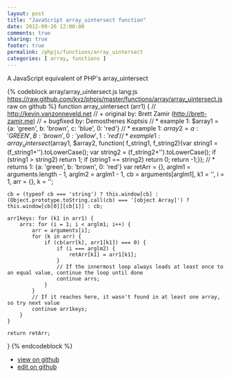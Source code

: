 ```yaml
---
layout: post
title: "JavaScript array_uintersect function"
date: 2012-09-26 12:00:00
comments: true
sharing: true
footer: true
permalink: /phpjs/functions/array_uintersect
categories: [ array, functions ]
---
```

A JavaScript equivalent of PHP's array_uintersect
<!-- more -->
{% codeblock array/array_uintersect.js lang:js https://raw.github.com/kvz/phpjs/master/functions/array/array_uintersect.js raw on github %}
function array_uintersect (arr1) {
    // http://kevin.vanzonneveld.net
    // +   original by: Brett Zamir (http://brett-zamir.me)
    // +   bugfixed by: Demosthenes Koptsis
    // *     example 1: $array1 = {a: 'green', b: 'brown', c: 'blue', 0: 'red'}
    // *     example 1: $array2 = {a: 'GREEN', B: 'brown', 0: 'yellow', 1: 'red'}
    // *     example 1: array_uintersect($array1, $array2, function( f_string1, f_string2){var string1 = (f_string1+'').toLowerCase(); var string2 = (f_string2+'').toLowerCase(); if (string1 > string2) return 1; if (string1 == string2) return 0; return -1;});
    // *     returns 1: {a: 'green', b: 'brown', 0: 'red'}
    var retArr = {},
        arglm1 = arguments.length - 1,
        arglm2 = arglm1 - 1,
        cb = arguments[arglm1],
        k1 = '',
        i = 1,
        arr = {},
        k = '';

    cb = (typeof cb === 'string') ? this.window[cb] : (Object.prototype.toString.call(cb) === '[object Array]') ? this.window[cb[0]][cb[1]] : cb;

    arr1keys: for (k1 in arr1) {
        arrs: for (i = 1; i < arglm1; i++) {
            arr = arguments[i];
            for (k in arr) {
                if (cb(arr[k], arr1[k1]) === 0) {
                    if (i === arglm2) {
                        retArr[k1] = arr1[k1];
                    }
                    // If the innermost loop always leads at least once to an equal value, continue the loop until done
                    continue arrs;
                }
            }
            // If it reaches here, it wasn't found in at least one array, so try next value
            continue arr1keys;
        }
    }

    return retArr;
}
{% endcodeblock %}
<ul>
 <li><a href="https://github.com/kvz/phpjs/blob/master/functions/array/array_uintersect.js">view on github</a></li>
 <li><a href="https://github.com/kvz/phpjs/edit/master/functions/array/array_uintersect.js">edit on github</a></li>
</ul>
